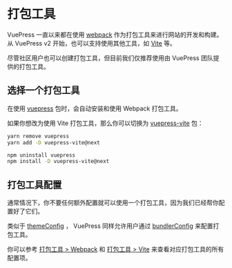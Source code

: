 # 打包工具

VuePress 一直以来都在使用 [webpack](https://webpack.js.org/) 作为打包工具来进行网站的开发和构建。从 VuePress v2 开始，也可以支持使用其他工具，如 [Vite](https://vitejs.dev/) 等。 

尽管社区用户也可以创建打包工具，但目前我们仅推荐使用由 VuePress 团队提供的打包工具。

## 选择一个打包工具

在使用 [vuepress](https://www.npmjs.com/package/vuepress) 包时，会自动安装和使用 Webpack 打包工具。

如果你想改为使用 Vite 打包工具，那么你可以切换为 [vuepress-vite](https://www.npmjs.com/package/vuepress-vite) 包：

<CodeGroup>
  <CodeGroupItem title="YARN" active>

```bash
yarn remove vuepress
yarn add -D vuepress-vite@next
```

  </CodeGroupItem>

  <CodeGroupItem title="NPM">

```bash
npm uninstall vuepress
npm install -D vuepress-vite@next
```

  </CodeGroupItem>
</CodeGroup>

## 打包工具配置

通常情况下，你不要任何额外配置就可以使用一个打包工具，因为我们已经帮你配置好了它们。

类似于 [themeConfig](../reference/config.md#themeconfig) ， VuePress 同样允许用户通过 [bundlerConfig](../reference/config.md#bundlerconfig) 来配置打包工具。

你可以参考 [打包工具 > Webpack](../reference/bundler/webpack.md) 和 [打包工具 > Vite](../reference/bundler/vite.md) 来查看对应打包工具的所有配置项。
